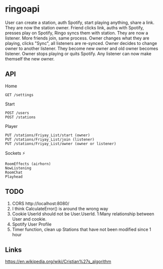 # ringoapi

User can create a station, auth Spotify, start playing anything, share a link. They are now the station owner.
Friend clicks link, auths with Spotify, presses play on Spotify, Ringo syncs them with station. They are now a listener.
More friends join, same process.
Owner changes what they are playing, clicks "Sync", all listeners are re-synced.
Owner decides to change owner to another listener. They become new owner and old owner becomes listener.
Owner stops playing or quits Spotify. Any listener can now make themself the new owner.

## API

Home

    GET /settings 

Start

    POST /users
    POST /stations

Player

    PUT /stations/Friyay_List/start (owner)
    PUT /stations/Friyay_List/join (listener)
    PUT /stations/Friyay_List/owner (owner or listener)
    
Sockets ⚡

    RoomEffects (airhorn)
    NowListening
    RoomChat
    Playhead

## TODO

1. CORS http://localhost:8080/
1. I think CalculateError() is around the wrong way
1. Cookie UserId should not be User.UserId. 1:Many relationship between User and cookie.
1. Spotify User Profile
1. Timer function, clean up Stations that have not been modified since 1 hour

## Links

<https://en.wikipedia.org/wiki/Cristian%27s_algorithm>